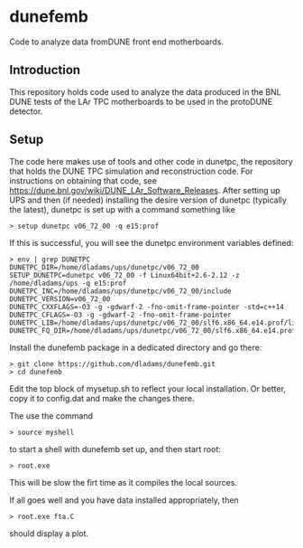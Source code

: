 # dunefemb
Code to analyze data fromDUNE front end motherboards.

## Introduction
This repository holds code used to analyze the data produced in
the BNL DUNE tests of the LAr TPC motherboards to be used in the
protoDUNE detector.

## Setup
The code here makes use of tools and other code in dunetpc, the 
repository that holds the DUNE TPC simulation and reconstruction code.
For instructions on obtaining that code, see
https://dune.bnl.gov/wiki/DUNE_LAr_Software_Releases.
After setting up UPS and then (if needed) installing the desire version of dunetpc
(typically the latest), dunetpc is set up with a command something like
```
> setup dunetpc v06_72_00 -q e15:prof
```
If this is successful, you will see the dunetpc environment variables defined:
```
> env | grep DUNETPC
DUNETPC_DIR=/home/dladams/ups/dunetpc/v06_72_00
SETUP_DUNETPC=dunetpc v06_72_00 -f Linux64bit+2.6-2.12 -z /home/dladams/ups -q e15:prof
DUNETPC_INC=/home/dladams/ups/dunetpc/v06_72_00/include
DUNETPC_VERSION=v06_72_00
DUNETPC_CXXFLAGS=-O3 -g -gdwarf-2 -fno-omit-frame-pointer -std=c++14
DUNETPC_CFLAGS=-O3 -g -gdwarf-2 -fno-omit-frame-pointer
DUNETPC_LIB=/home/dladams/ups/dunetpc/v06_72_00/slf6.x86_64.e14.prof/lib
DUNETPC_FQ_DIR=/home/dladams/ups/dunetpc/v06_72_00/slf6.x86_64.e14.prof
```
Install the dunefemb package in a dedicated directory and go there:
```
> git clone https://github.com/dladams/dunefemb.git
> cd dunefemb
```

Edit the top block of mysetup.sh to reflect your local installation. Or better, copy
it to config.dat and make the changes there.

The use the command
```
> source myshell
```
to start a shell with dunefemb set up, and then start root:
```
> root.exe
```
This will be slow the firt time as it compiles the local sources.

If all goes well and you have data installed appropriately, then 
```
> root.exe fta.C
```
should display a plot.

